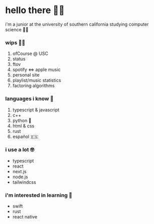 # hello there 👋🏼

i'm a junior at the university of southern california studying computer science ✌🏼

### wips 💪🏼

1. ofCourse @ USC
2. status
3. ftov
4. spotify ⇔ apple music
5. personal site
6. playlist/music statistics
7. factoring algorithms

### languages i know 🧠

1. typescript & javascript
1. c++
1. python 🐍
1. html & css
1. rust
1. español 🇪🇸

### i use a lot 🤓

- typescript
- react
- next.js
- node.js
- tailwindcss

### i'm interested in learning 👀

- swift
- rust
- react native
